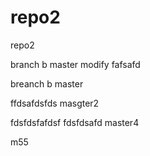 # repo2
repo2

branch b
master modify
fafsafd


breanch b
master

ffdsafdsfds
masgter2

fdsfdsfafdsf
fdsfdsafd
master4


m55
